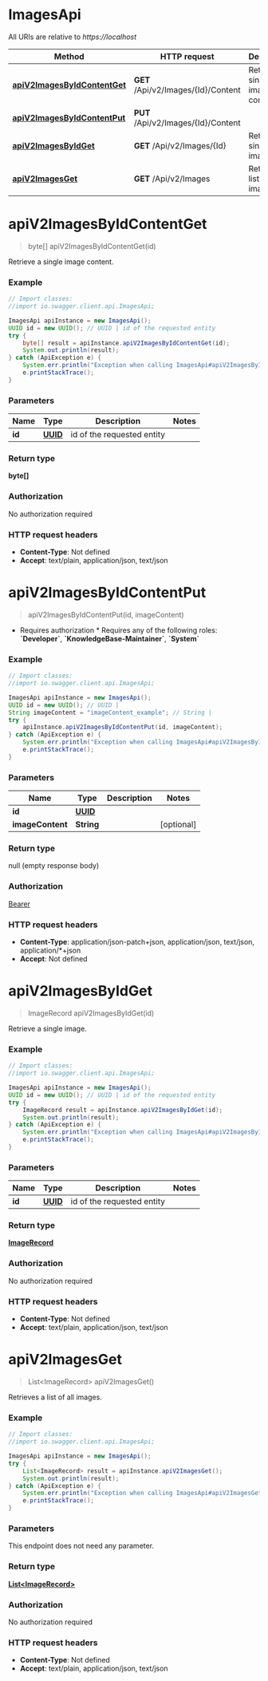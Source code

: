 # ImagesApi

All URIs are relative to *https://localhost*

Method | HTTP request | Description
------------- | ------------- | -------------
[**apiV2ImagesByIdContentGet**](ImagesApi.md#apiV2ImagesByIdContentGet) | **GET** /Api/v2/Images/{Id}/Content | Retrieve a single image content.
[**apiV2ImagesByIdContentPut**](ImagesApi.md#apiV2ImagesByIdContentPut) | **PUT** /Api/v2/Images/{Id}/Content | 
[**apiV2ImagesByIdGet**](ImagesApi.md#apiV2ImagesByIdGet) | **GET** /Api/v2/Images/{Id} | Retrieve a single image.
[**apiV2ImagesGet**](ImagesApi.md#apiV2ImagesGet) | **GET** /Api/v2/Images | Retrieves a list of all images.


<a name="apiV2ImagesByIdContentGet"></a>
# **apiV2ImagesByIdContentGet**
> byte[] apiV2ImagesByIdContentGet(id)

Retrieve a single image content.

### Example
```java
// Import classes:
//import io.swagger.client.api.ImagesApi;

ImagesApi apiInstance = new ImagesApi();
UUID id = new UUID(); // UUID | id of the requested entity
try {
    byte[] result = apiInstance.apiV2ImagesByIdContentGet(id);
    System.out.println(result);
} catch (ApiException e) {
    System.err.println("Exception when calling ImagesApi#apiV2ImagesByIdContentGet");
    e.printStackTrace();
}
```

### Parameters

Name | Type | Description  | Notes
------------- | ------------- | ------------- | -------------
 **id** | [**UUID**](.md)| id of the requested entity |

### Return type

**byte[]**

### Authorization

No authorization required

### HTTP request headers

 - **Content-Type**: Not defined
 - **Accept**: text/plain, application/json, text/json

<a name="apiV2ImagesByIdContentPut"></a>
# **apiV2ImagesByIdContentPut**
> apiV2ImagesByIdContentPut(id, imageContent)



  * Requires authorization     * Requires any of the following roles: **&#x60;Developer&#x60;**, **&#x60;KnowledgeBase-Maintainer&#x60;**, **&#x60;System&#x60;**

### Example
```java
// Import classes:
//import io.swagger.client.api.ImagesApi;

ImagesApi apiInstance = new ImagesApi();
UUID id = new UUID(); // UUID | 
String imageContent = "imageContent_example"; // String | 
try {
    apiInstance.apiV2ImagesByIdContentPut(id, imageContent);
} catch (ApiException e) {
    System.err.println("Exception when calling ImagesApi#apiV2ImagesByIdContentPut");
    e.printStackTrace();
}
```

### Parameters

Name | Type | Description  | Notes
------------- | ------------- | ------------- | -------------
 **id** | [**UUID**](.md)|  |
 **imageContent** | **String**|  | [optional]

### Return type

null (empty response body)

### Authorization

[Bearer](../README.md#Bearer)

### HTTP request headers

 - **Content-Type**: application/json-patch+json, application/json, text/json, application/*+json
 - **Accept**: Not defined

<a name="apiV2ImagesByIdGet"></a>
# **apiV2ImagesByIdGet**
> ImageRecord apiV2ImagesByIdGet(id)

Retrieve a single image.

### Example
```java
// Import classes:
//import io.swagger.client.api.ImagesApi;

ImagesApi apiInstance = new ImagesApi();
UUID id = new UUID(); // UUID | id of the requested entity
try {
    ImageRecord result = apiInstance.apiV2ImagesByIdGet(id);
    System.out.println(result);
} catch (ApiException e) {
    System.err.println("Exception when calling ImagesApi#apiV2ImagesByIdGet");
    e.printStackTrace();
}
```

### Parameters

Name | Type | Description  | Notes
------------- | ------------- | ------------- | -------------
 **id** | [**UUID**](.md)| id of the requested entity |

### Return type

[**ImageRecord**](ImageRecord.md)

### Authorization

No authorization required

### HTTP request headers

 - **Content-Type**: Not defined
 - **Accept**: text/plain, application/json, text/json

<a name="apiV2ImagesGet"></a>
# **apiV2ImagesGet**
> List&lt;ImageRecord&gt; apiV2ImagesGet()

Retrieves a list of all images.

### Example
```java
// Import classes:
//import io.swagger.client.api.ImagesApi;

ImagesApi apiInstance = new ImagesApi();
try {
    List<ImageRecord> result = apiInstance.apiV2ImagesGet();
    System.out.println(result);
} catch (ApiException e) {
    System.err.println("Exception when calling ImagesApi#apiV2ImagesGet");
    e.printStackTrace();
}
```

### Parameters
This endpoint does not need any parameter.

### Return type

[**List&lt;ImageRecord&gt;**](ImageRecord.md)

### Authorization

No authorization required

### HTTP request headers

 - **Content-Type**: Not defined
 - **Accept**: text/plain, application/json, text/json

